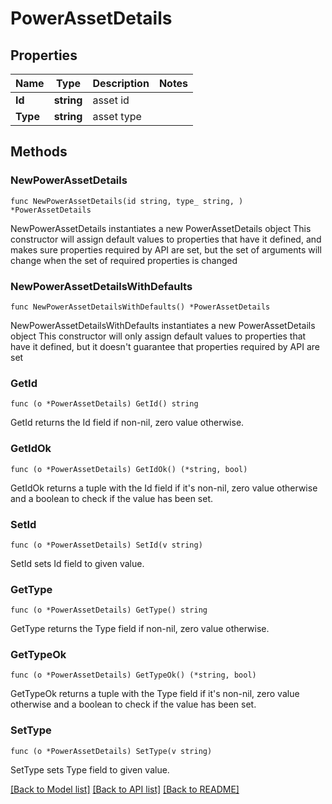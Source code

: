 # PowerAssetDetails

## Properties

Name | Type | Description | Notes
------------ | ------------- | ------------- | -------------
**Id** | **string** | asset id | 
**Type** | **string** | asset type | 

## Methods

### NewPowerAssetDetails

`func NewPowerAssetDetails(id string, type_ string, ) *PowerAssetDetails`

NewPowerAssetDetails instantiates a new PowerAssetDetails object
This constructor will assign default values to properties that have it defined,
and makes sure properties required by API are set, but the set of arguments
will change when the set of required properties is changed

### NewPowerAssetDetailsWithDefaults

`func NewPowerAssetDetailsWithDefaults() *PowerAssetDetails`

NewPowerAssetDetailsWithDefaults instantiates a new PowerAssetDetails object
This constructor will only assign default values to properties that have it defined,
but it doesn't guarantee that properties required by API are set

### GetId

`func (o *PowerAssetDetails) GetId() string`

GetId returns the Id field if non-nil, zero value otherwise.

### GetIdOk

`func (o *PowerAssetDetails) GetIdOk() (*string, bool)`

GetIdOk returns a tuple with the Id field if it's non-nil, zero value otherwise
and a boolean to check if the value has been set.

### SetId

`func (o *PowerAssetDetails) SetId(v string)`

SetId sets Id field to given value.


### GetType

`func (o *PowerAssetDetails) GetType() string`

GetType returns the Type field if non-nil, zero value otherwise.

### GetTypeOk

`func (o *PowerAssetDetails) GetTypeOk() (*string, bool)`

GetTypeOk returns a tuple with the Type field if it's non-nil, zero value otherwise
and a boolean to check if the value has been set.

### SetType

`func (o *PowerAssetDetails) SetType(v string)`

SetType sets Type field to given value.



[[Back to Model list]](../README.md#documentation-for-models) [[Back to API list]](../README.md#documentation-for-api-endpoints) [[Back to README]](../README.md)


